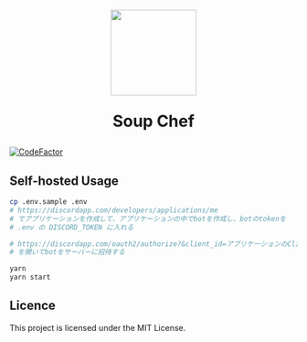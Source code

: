<h1 align="center">
<img src="https://cdnjs.cloudflare.com/ajax/libs/twemoji/12.0.4/2/svg/1f468-200d-1f373.svg" width="150px">

Soup Chef
</h1>

[![CodeFactor](https://www.codefactor.io/repository/github/eai04191/discord-soup-bot/badge?style=flat-square)](https://www.codefactor.io/repository/github/eai04191/discord-soup-bot)
<!-- [![Invite this Bot](https://img.shields.io/badge/Discord-Invite%20this%20bot-green?logo=discord&style=flat-square)](https://discordapp.com/oauth2/authorize?&client_id=657748609323892757&scope=bot) -->


## Self-hosted Usage

```bash
cp .env.sample .env
# https://discordapp.com/developers/applications/me
# でアプリケーションを作成して、アプリケーションの中でbotを作成し、botのtokenを
# .env の DISCORD_TOKEN に入れる

# https://discordapp.com/oauth2/authorize?&client_id=アプリケーションのClient ID&scope=bot
# を開いてbotをサーバーに招待する

yarn
yarn start
```


## Licence

This project is licensed under the MIT License.
